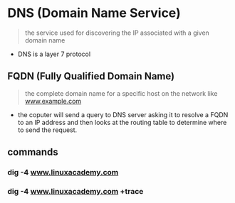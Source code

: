 # DNS (Domain Name Service)

> the service used for discovering the IP associated with a given domain name

- DNS is a layer 7 protocol

## FQDN (Fully Qualified Domain Name)

> the complete domain name for a specific host on the network like www.example.com

- the coputer will send a query to DNS server asking it to resolve a FQDN to an IP address and then looks at the routing table to determine where to send the request.

## commands

### dig -4 www.linuxacademy.com

### dig -4 www.linuxacademy.com +trace
